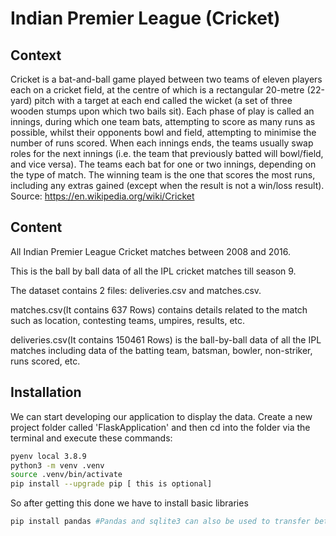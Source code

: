 # Indian Premier League (Cricket)


## Context
Cricket is a bat-and-ball game played between two teams of eleven players each on a cricket field, at the centre of which is a rectangular 20-metre (22-yard) pitch with a target at each end called the wicket (a set of three wooden stumps upon which two bails sit). Each phase of play is called an innings, during which one team bats, attempting to score as many runs as possible, whilst their opponents bowl and field, attempting to minimise the number of runs scored. When each innings ends, the teams usually swap roles for the next innings (i.e. the team that previously batted will bowl/field, and vice versa). The teams each bat for one or two innings, depending on the type of match. The winning team is the one that scores the most runs, including any extras gained (except when the result is not a win/loss result). Source: https://en.wikipedia.org/wiki/Cricket

## Content
All Indian Premier League Cricket matches between 2008 and 2016.

This is the ball by ball data of all the IPL cricket matches till season 9.

The dataset contains 2 files: deliveries.csv and matches.csv.

matches.csv(It contains 637 Rows) contains details related to the match such as location, contesting teams, umpires, results, etc.

deliveries.csv(It contains 150461 Rows) is the ball-by-ball data of all the IPL matches including data of the batting team, batsman, bowler, non-striker, runs scored, etc.

## Installation

We can start developing our application to display the data. Create a new project folder called 'FlaskApplication' and then cd into the folder via the terminal and execute these commands:

```bash
pyenv local 3.8.9 
python3 -m venv .venv
source .venv/bin/activate 
pip install --upgrade pip [ this is optional]
```

So after getting this done we have to install basic libraries

```bash
pip install pandas #Pandas and sqlite3 can also be used to transfer between the CSV and SQL formats. 
``` 
